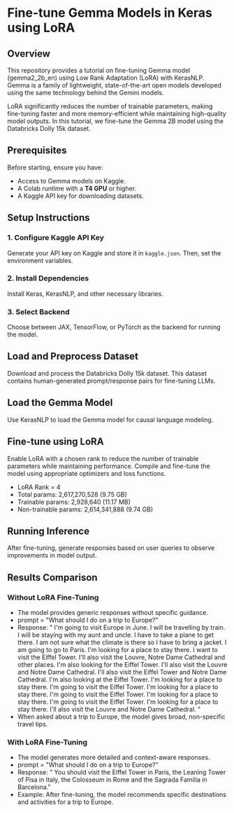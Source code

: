# Fine-tune Gemma Models in Keras using LoRA

## Overview

This repository provides a tutorial on fine-tuning Gemma model (gemma2_2b_en) using Low Rank Adaptation (LoRA) with KerasNLP. Gemma is a family of lightweight, state-of-the-art open models developed using the same technology behind the Gemini models.

LoRA significantly reduces the number of trainable parameters, making fine-tuning faster and more memory-efficient while maintaining high-quality model outputs. In this tutorial, we fine-tune the Gemma 2B model using the Databricks Dolly 15k dataset.

## Prerequisites

Before starting, ensure you have:
- Access to Gemma models on Kaggle.
- A Colab runtime with a **T4 GPU** or higher.
- A Kaggle API key for downloading datasets.

## Setup Instructions

### 1. Configure Kaggle API Key
Generate your API key on Kaggle and store it in `kaggle.json`. Then, set the environment variables.

### 2. Install Dependencies
Install Keras, KerasNLP, and other necessary libraries.

### 3. Select Backend
Choose between JAX, TensorFlow, or PyTorch as the backend for running the model.

## Load and Preprocess Dataset

Download and process the Databricks Dolly 15k dataset. This dataset contains human-generated prompt/response pairs for fine-tuning LLMs.

## Load the Gemma Model

Use KerasNLP to load the Gemma model for causal language modeling.

## Fine-tune using LoRA

Enable LoRA with a chosen rank to reduce the number of trainable parameters while maintaining performance. Compile and fine-tune the model using appropriate optimizers and loss functions.
- LoRA Rank = 4
- Total params: 2,617,270,528 (9.75 GB)
- Trainable params: 2,928,640 (11.17 MB)
- Non-trainable params: 2,614,341,888 (9.74 GB)

## Running Inference

After fine-tuning, generate responses based on user queries to observe improvements in model output.

## Results Comparison

### Without LoRA Fine-Tuning
- The model provides generic responses without specific guidance.
- prompt = "What should I do on a trip to Europe?"
- Response:  " I'm going to visit Europe in June. I will be travelling by train. I will be staying with my aunt and uncle. I have to take a plane to get there. I am not sure what the climate is there so I have to bring a jacket. I am going to go to Paris. I'm looking for a place to stay there. I want to visit the Eiffel Tower. I'll also visit the Louvre, Notre Dame Cathedral and other places. I'm also looking for the Eiffel Tower. I'll also visit the Louvre and Notre Dame Cathedral. I'll also visit the Eiffel Tower and Notre Dame Cathedral. I'm also looking at the Eiffel Tower. I'm looking for a place to stay there. I'm going to visit the Eiffel Tower. I'm looking for a place to stay there. I'm going to visit the Eiffel Tower. I'm looking for a place to stay there. I'm going to visit the Eiffel Tower. I'm looking for a place to stay there. I'll also visit the Louvre and Notre Dame Cathedral. "
- When asked about a trip to Europe, the model gives broad, non-specific travel tips.


### With LoRA Fine-Tuning
- The model generates more detailed and context-aware responses.
- prompt = "What should I do on a trip to Europe?"
- Response: " You should visit the Eiffel Tower in Paris, the Leaning Tower of Pisa in Italy, the Colosseum in Rome and the Sagrada Familia in Barcelona."
- Example: After fine-tuning, the model recommends specific destinations and activities for a trip to Europe.



